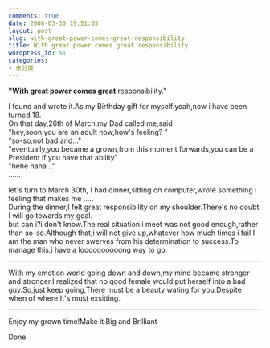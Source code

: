 ```yaml
---
comments: true
date: 2008-03-30 19:51:05
layout: post
slug: with-great-power-comes-great-responsibility
title: With great power comes great responsibility.
wordpress_id: 51
categories:
- 未分类
---
```


**"With great power comes great** responsibility."  
  
I found and wrote it.As my Birthday gift for myself.yeah,now i have been turned 18.  
On that day,26th of March,my Dad called me,said   
"hey,soon.you are an adult now,how's feeling? "  
"so-so,not bad.and..."  
"eventually,you became a grown,from this moment forwards,you can be a President if you have that ability"  
"hehe haha..."  
......  
  
let's turn to March 30th, I had dinner,sitting on computer,wrote something i feeling that makes me .....  
During the dinner,I felt great responsibility on my shoulder.There's no doubt I will go towards my goal.  
but can i?i don't know.The real situation i meet was not good enough,rather than so-so.Although that,i will not give up,whatever how much times i fail.I am the man who never swerves from his determination to success.To manage this,i have a loooooooooong way to go.  
  
----------------------------  
  
With my emotion world going down and down,my mind became stronger and stronger.I realized that no good female would put herself into a bad guy.So,just keep going,There must be a beauty wating for you,Despite when of where.It's must exsitting.  
  
--------------------------  
  
Enjoy my grown time!Make it Big and Brilliant  
  
Done.  

